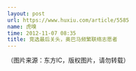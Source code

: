 ```yaml
---
layout: post
url: https://www.huxiu.com/article/5585
name: 虎嗅
time: 2012-11-07 08:35
title: 竞选最后关头，奥巴马频繁联络志愿者
---
```

（图片来源：东方IC，版权图片，请勿转载）

